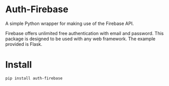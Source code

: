 # Auth-Firebase

A simple Python wrapper for making use of the Firebase API.

Firebase offers unlimited free authentication with email and password. This package is designed to be used with any web framework. The example provided is Flask.

# Install

    pip install auth-firebase
